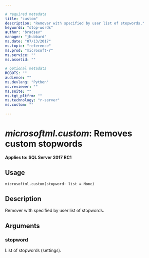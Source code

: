 ```yaml
--- 
 
# required metadata 
title: "custom" 
description: "Remover with specified by user list of stopwords." 
keywords: "stop-words" 
author: "bradsev" 
manager: "jhubbard" 
ms.date: "07/13/2017" 
ms.topic: "reference" 
ms.prod: "microsoft-r" 
ms.service: "" 
ms.assetid: "" 
 
# optional metadata 
ROBOTS: "" 
audience: "" 
ms.devlang: "Python" 
ms.reviewer: "" 
ms.suite: "" 
ms.tgt_pltfrm: "" 
ms.technology: "r-server" 
ms.custom: "" 
 
---
```


# *microsoftml.custom*: Removes custom stopwords


**Applies to: SQL Server 2017 RC1**


## Usage



```
microsoftml.custom(stopword: list = None)
```




## Description

Remover with specified by user list of stopwords.


## Arguments


### stopword

List of stopwords (settings).
